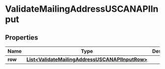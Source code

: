 

# ValidateMailingAddressUSCANAPIInput


## Properties

Name | Type | Description | Notes
------------ | ------------- | ------------- | -------------
**row** | [**List&lt;ValidateMailingAddressUSCANAPIInputRow&gt;**](ValidateMailingAddressUSCANAPIInputRow.md) |  |  [optional]



